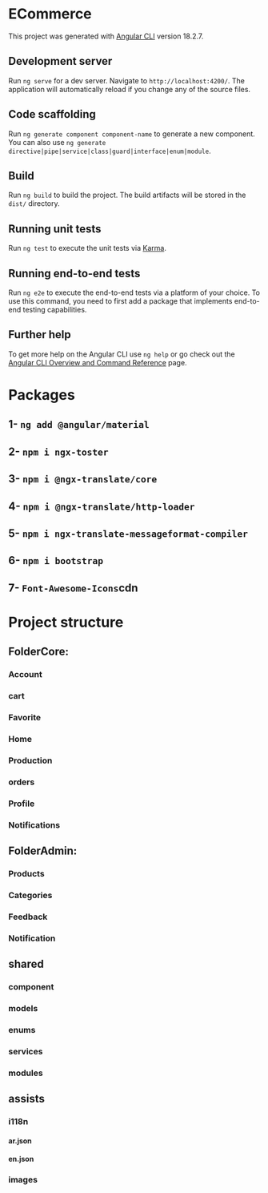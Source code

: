 # ECommerce

This project was generated with [Angular CLI](https://github.com/angular/angular-cli) version 18.2.7.

## Development server

Run `ng serve` for a dev server. Navigate to `http://localhost:4200/`. The application will automatically reload if you change any of the source files.

## Code scaffolding

Run `ng generate component component-name` to generate a new component. You can also use `ng generate directive|pipe|service|class|guard|interface|enum|module`.

## Build

Run `ng build` to build the project. The build artifacts will be stored in the `dist/` directory.

## Running unit tests

Run `ng test` to execute the unit tests via [Karma](https://karma-runner.github.io).

## Running end-to-end tests

Run `ng e2e` to execute the end-to-end tests via a platform of your choice. To use this command, you need to first add a package that implements end-to-end testing capabilities.

## Further help

To get more help on the Angular CLI use `ng help` or go check out the [Angular CLI Overview and Command Reference](https://angular.dev/tools/cli) page.

# Packages

## 1- `ng add @angular/material`

## 2- `npm i ngx-toster`

## 3- `npm i @ngx-translate/core`

## 4- `npm i @ngx-translate/http-loader`

## 5- `npm i ngx-translate-messageformat-compiler`

## 6- `npm i bootstrap`

## 7- `Font-Awesome-Icons`cdn

# Project structure
 
## FolderCore:

### Account

### cart

### Favorite

### Home

### Production

### orders

### Profile

### Notifications

## FolderAdmin:

### Products 

### Categories

### Feedback

### Notification

## shared

### component

### models

### enums

### services

### modules

## assists

### i118n

#### ar.json

#### en.json

### images
